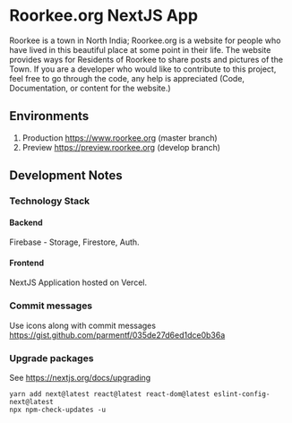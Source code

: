 # Roorkee.org NextJS App

Roorkee is a town in North India; Roorkee.org is a website for people who have lived in this beautiful place at some point in their life.
The website provides ways for Residents of Roorkee to share posts and pictures of the Town.
If you are a developer who would like to contribute to this project, feel free to go through the code, any help is appreciated (Code, Documentation, or content for the website.)

## Environments
1. Production https://www.roorkee.org (master branch)
2. Preview https://preview.roorkee.org (develop branch)

## Development Notes

### Technology Stack

#### Backend

Firebase - Storage, Firestore, Auth.

#### Frontend

NextJS Application hosted on Vercel.

### Commit messages
Use icons along with commit messages https://gist.github.com/parmentf/035de27d6ed1dce0b36a

### Upgrade packages

See https://nextjs.org/docs/upgrading

```
yarn add next@latest react@latest react-dom@latest eslint-config-next@latest
npx npm-check-updates -u
```